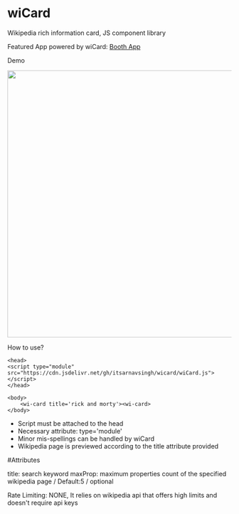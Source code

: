 # wiCard
Wikipedia rich information card, JS component library

Featured App powered by wiCard: <a href='http://booth.upon.one'>Booth App</a>

Demo

<img width='600px' src='https://i.ibb.co/M718DMv/rr.png'>



How to use?
```
<head>
<script type="module" src="https://cdn.jsdelivr.net/gh/itsarnavsingh/wicard/wiCard.js"></script>
</head>

<body>
	<wi-card title='rick and morty'><wi-card>
</body>
```

* Script must be attached to the head
* Necessary attribute: type='module'  
* Minor mis-spellings can be handled by wiCard 
* Wikipedia page is previewed according to the title attribute provided

#Attributes

title: search keyword
maxProp: maximum properties count of the specified wikipedia page / Default:5 / optional 

Rate Limiting: NONE, It relies on wikipedia api that offers high limits and doesn't require api keys
